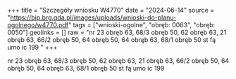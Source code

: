 +++
title = "Szczegóły wniosku W4770"
date = "2024-06-14"
source = "https://bip.brg.gda.pl/images/uploads/wnioski-do-planu-ogolnego/w4770.pdf"
tags = ["wnioski-ogolne", "obręb: 0063", "obręb: 0050"]
geolinks = []
raw = "nr 23 obręb 63, 68/3 obręb 50, 62 obręb 63, 21 obręb 63, 66/2 obręb 50, 64 obręb 50, 64 obręb 63, 68/1 obręb 50 st fą umo ic 199 "
+++

nr 23 obręb 63, 68/3 obręb 50, 62 obręb 63, 21 obręb 63, 66/2 obręb
50, 64 obręb 50, 64 obręb 63, 68/1 obręb 50 st
fą umo ic 199



